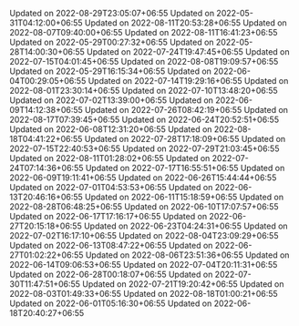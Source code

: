 
Updated on 2022-08-29T23:05:07+06:55
Updated on 2022-05-31T04:12:00+06:55
Updated on 2022-08-11T20:53:28+06:55
Updated on 2022-08-07T09:40:00+06:55
Updated on 2022-08-11T16:41:23+06:55
Updated on 2022-05-29T00:27:32+06:55
Updated on 2022-05-28T14:00:30+06:55
Updated on 2022-07-24T19:47:45+06:55
Updated on 2022-07-15T04:01:45+06:55
Updated on 2022-08-08T19:09:57+06:55
Updated on 2022-05-29T16:15:34+06:55
Updated on 2022-06-04T00:29:05+06:55
Updated on 2022-07-14T19:29:16+06:55
Updated on 2022-08-01T23:30:14+06:55
Updated on 2022-07-10T13:48:20+06:55
Updated on 2022-07-02T13:39:00+06:55
Updated on 2022-06-09T14:12:38+06:55
Updated on 2022-07-26T08:42:19+06:55
Updated on 2022-08-17T07:39:45+06:55
Updated on 2022-06-24T20:52:51+06:55
Updated on 2022-06-08T12:31:20+06:55
Updated on 2022-08-18T04:41:22+06:55
Updated on 2022-07-28T17:18:09+06:55
Updated on 2022-07-15T22:40:53+06:55
Updated on 2022-07-29T21:03:45+06:55
Updated on 2022-08-11T01:28:02+06:55
Updated on 2022-07-24T07:14:36+06:55
Updated on 2022-07-17T16:55:51+06:55
Updated on 2022-06-09T19:11:41+06:55
Updated on 2022-06-26T15:44:44+06:55
Updated on 2022-07-01T04:53:53+06:55
Updated on 2022-06-13T20:46:16+06:55
Updated on 2022-06-11T15:18:59+06:55
Updated on 2022-08-28T06:48:25+06:55
Updated on 2022-06-10T17:07:57+06:55
Updated on 2022-06-17T17:16:17+06:55
Updated on 2022-06-27T20:15:18+06:55
Updated on 2022-06-23T04:24:31+06:55
Updated on 2022-07-02T16:17:10+06:55
Updated on 2022-08-04T23:09:29+06:55
Updated on 2022-06-13T08:47:22+06:55
Updated on 2022-06-27T01:02:22+06:55
Updated on 2022-08-06T23:51:36+06:55
Updated on 2022-06-14T09:06:53+06:55
Updated on 2022-07-04T20:11:31+06:55
Updated on 2022-06-28T00:18:07+06:55
Updated on 2022-07-30T11:47:51+06:55
Updated on 2022-07-21T19:20:42+06:55
Updated on 2022-08-03T01:49:33+06:55
Updated on 2022-08-18T01:00:21+06:55
Updated on 2022-06-01T05:16:30+06:55
Updated on 2022-06-18T20:40:27+06:55